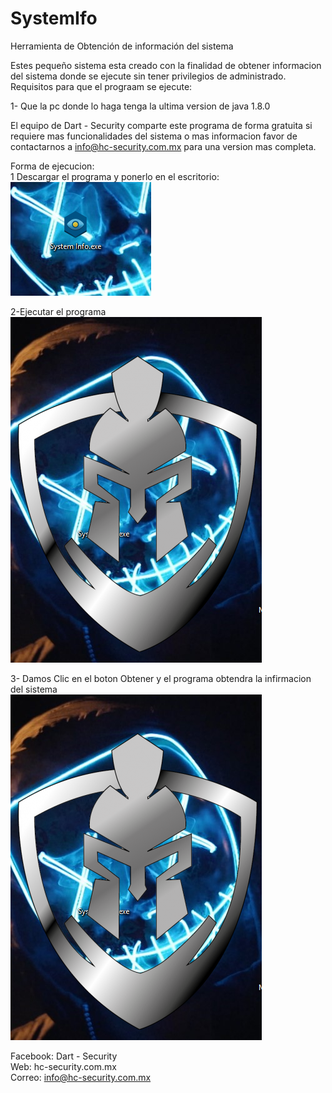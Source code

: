 # SystemIfo
Herramienta de Obtención de información del sistema

Estes pequeño sistema esta creado con la finalidad de obtener informacion del sistema donde se ejecute sin tener privilegios de administrado.
Requisitos para que el prograam se ejecute:

1- Que la pc donde lo haga tenga la ultima version de java 1.8.0

El equipo de Dart - Security comparte este programa de forma gratuita si requiere mas funcionalidades del sistema o mas informacion 
favor de contactarnos a info@hc-security.com.mx para una version mas completa.

Forma de ejecucion:<br>
1 Descargar el programa y ponerlo en el escritorio:<br>
<img src="https://github.com/dart-security/SystemIfo/blob/master/Git1.png"><br>

2-Ejecutar el programa<br>
<img src="https://github.com/dart-security/SystemIfo/blob/master/Git2.png"><br>

3- Damos Clic en el boton Obtener y el programa obtendra la infirmacion del sistema<br>
<img src="https://github.com/dart-security/SystemIfo/blob/master/Git2.png"><br>

Facebook: Dart - Security<br>
Web: hc-security.com.mx<br>
Correo: info@hc-security.com.mx
